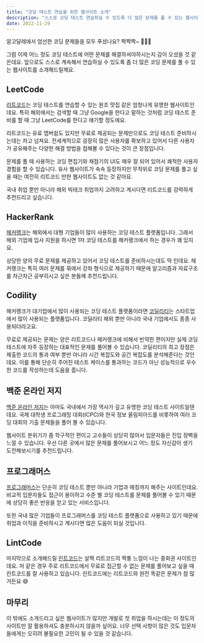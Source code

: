 ```yaml
---
title: "코딩 테스트 연습을 위한 웹사이트 소개"
description: "스스로 코딩 테스트 연습하실 수 있도록 더 많은 문제를 풀 수 있는 웹사이트를 소개해드릴께요."
date: 2022-11-29
---
```


알고달레에서 엄선한 코딩 문제들을 모두 푸셨나요? 짝짝짝~ 👏👏👏

그럼 이제 어느 정도 코딩 테스트에 어떤 문제를 해결하셔야하시는지 감이 오셨을 것 같은데요.
앞으로도 스스로 계속해서 연습하실 수 있도록 좀 더 많은 코딩 문제를 풀 수 있는 웹사이트를 소개해드릴께요.

## LeetCode

[리트코드](https://leetcode.com/)는 코딩 테스트를 연습할 수 있는 원조 맛집 같은 엄청나게 유명한 웹사이트인데요.
특히 해외에서는 검색할 때 그냥 Google을 한다고 말하는 것처럼 코딩 테스트 준비를 할 때 그냥 LeetCode를 한다고 얘기할 정도에요.

리트코드는 유료 맵버쉽도 있지만 무료로 제공되는 문제만으로도 코딩 테스트 준비하시는데는 차고 넘쳐요.
전세계적으로 굉장히 많은 사용자를 확보하고 있어서 다른 사용자가 공유해주는 다양한 해결 방법을 접해볼 수 있다는 것이 큰 장점입니다.

문제를 풀 때 사용하는 코딩 편집기와 채점기의 UI도 매우 잘 되어 있어서 쾌적한 사용자 경험을 할 수 있습니다.
유사 웹사이트가 속속 등장하지만 무작위로 코딩 문제를 풀고 싶을 때는 여전히 리트코드 만한 웹사이트도 없는 것 같아요.

국내 취업 뿐만 아니라 해외 빅테크 취업까지 고려하고 계시다면 리트코드를 강력하게 추천드리고 싶습니다.

## HackerRank

[헤커랭크](https://www.hackerrank.com/)는 해외에서 대형 기업들이 많이 사용하는 코딩 테스트 플랫폼입니다.
그래서 해외 기업에 입사 지원을 하시면 1차 코딩 테스트를 해커랭크에서 하는 경우가 꽤 있지요.

상당한 양의 무료 문제를 제공하고 있어서 코딩 테스트를 준비하시는데도 딱 인데요.
헤커랭크는 특히 여러 문제를 묶에서 강좌 형식으로 제공하기 때문에 알고리즘과 자료구조를 차근차근 공부히시고 싶은 분들께 추천드립니다.

## Codility

해커랭크가 대기업에서 많이 사용되는 코딩 테스트 플랫폼이라면 [코딜리티](https://www.codility.com/)는 스타트업에서 많이 사용되는 플랫폼입니다.
코딜리티 해외 뿐만 아니라 국내 기업에서도 종종 사용되더라고요.

무료로 제공되는 문제는 양은 리트코드나 헤커랭크에 비해서 빈약한 편이지만 실제 코딩 테스트에 자주 등장하는 대표적인 문제를 풀어볼 수 있습니다.
코딜리티의 최고 장점은 제출한 코드의 통과 여부 뿐만 아니라 시간 복잡도와 공간 복잡도를 분석해준다는 것인데요.
이를 통해 단순히 주어진 테스트 케이스를 통과하는 코드가 아닌 성능적으로 우수한 코드를 작성하는데 도움을 줍니다.

## 백준 온라인 저지

[백준 온라인 저지](https://www.acmicpc.net/)는 아마도 국내에서 가장 역사가 깊고 유명한 코딩 테스트 사이트일텐데요.
국제 대학생 프로그래밍 대회(ICPC)와 한국 정보 올림피아드를 비롯하여 여러 코딩 대회의 기출 문제들을 풀어 볼 수 있습니다.

웹사이트 분위기가 좀 학구적인 편이고 고수들이 상당히 많아서 입문자들은 진입 장벽을 느낄 수 있습니다.
우선 다른 곳에서 많은 문제를 풀어보시고 어느 정도 자신감이 생기 도전해보시기를 추천드립니다.

## 프로그래머스

[프로그래머스](https://programmers.co.kr/)는 단순히 코딩 테스트 뿐만 아니라 기업과 매칭까지 해주는 사이트인데요.
비교적 입문자들도 접근이 용이하고 수준 별 코딩 테스트를 문제를 풀어볼 수 있기 때문에 상당히 좋은 반응을 얻고 있는 서비스입니다.

또한 국내 많은 기업들이 프로그래머스를 코딩 테스트 플랫폼으로 사용하고 있기 때문에 취업과 이직을 준비하시고 계시다면 많은 도움이 되실 것입니다.

## LintCode

마지막으로 소개해드릴 [린트코드](https://www.lintcode.com/)는 살짝 리트코드의 짝퉁 느낌이 나는 중화권 사이트인데요.
저 같은 경우 주로 리트코드에서 무료로 접근할 수 없는 문제를 풀어보고 싶을 때 린트코드를 잘 사용하고 있습니다.
린트코드에는 리트코드와 완전 똑같은 문제가 참 많거든요 😅

## 마무리

이 밖에도 소개드리고 싶은 웹사이트가 많지만 개발로 첫 취업을 하시는데는 이 정도의 사이트만 잘 활용하셔도 충분하시지 않을까 싶어요.
너무 선택 사항이 많은 것도 입문자들에게는 오히려 불필요한 고민이 될 수 있을 것 같습니다.
